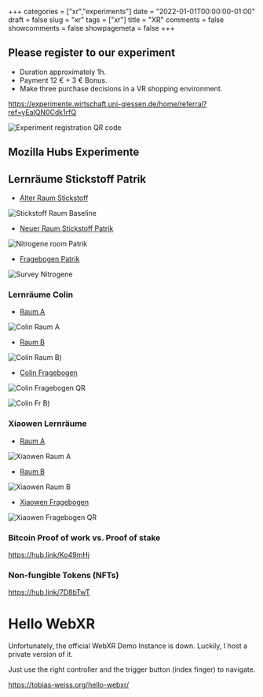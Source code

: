 +++
categories = ["xr","experiments"]
date = "2022-01-01T00:00:00-01:00"
draft = false
slug = "xr"
tags = ["xr"]
title = "XR"
comments = false
showcomments = false
showpagemeta = false
+++

## Please register to our experiment
* Duration approximately 1h.
* Payment 12 € + 3 € Bonus.
* Make three purchase decisions in a VR shopping environment.

https://experimente.wirtschaft.uni-giessen.de/home/referral?ref=yEalQN0Cdk1rfQ


![Experiment registration QR code](https://tobias-weiss.org/exp-register-qr.gif)

## Mozilla Hubs Experimente
## Lernräume Stickstoff Patrik
* [Alter Raum Stickstoff ](https://hub.link/9Myzjfg)

![Stickstoff Raum Baseline](https://tobias-weiss.org/nitrogene-room-baseline-qr.gif)

* [Neuer Raum Stickstoff Patrik](https://hub.link/oFFZDYW)

![Nitrogene room Patrik](https://tobias-weiss.org/nitrogene-room-patrik-qr.gif)

* [Fragebogen Patrik](https://experimente.wirtschaft.uni-giessen.de/survey/index.php/381119?lang=en)

![Survey Nitrogene](https://tobias-weiss.org/nitrogene-survey-qr.gif)

### Lernräume Colin
* [Raum A](https://hubs.mozilla.com/link/ehrT2Bz)

![Colin Raum A](img/colin-room-a-qr.gif)

* [Raum B](https://hubs.mozilla.com/link/yBeQVrf)

![Colin Raum B](img/colin-room-a-qr.gif))

* [Colin Fragebogen](https://experimente.wirtschaft.uni-giessen.de/survey/index.php/178354?lang=enhttps://experimente.wirtschaft.uni-giessen.de/survey/index.php/178354?lang=enhttps://experimente.wirtschaft.uni-giessen.de/survey/index.php/178354?lang=en)

![Colin Fragebogen QR](img/colin-survey-qr.gif)

![Colin Fr B](img/colin-room-a-qr.gif))

###  Xiaowen Lernräume
* [Raum A](https://hubs.mozilla.com/scenes/jYwNq9M)

![Xiaowen Raum A](img/xiaowen-room-a-qr.gif)

* [Raum B](https://hubs.mozilla.com/scenes/4DcdxGC)

![Xiaowen Raum B](img/xiaowen-room-b-qr.gif)

* [Xiaowen Fragebogen](https://experimente.wirtschaft.uni-giessen.de/survey/index.php/695713?lang=en)

![Xiaowen Fragebogen QR](img/xiaowen-survey-qr.gif)

### Bitcoin Proof of work vs. Proof of stake
https://hub.link/Ko49mHj

### Non-fungible Tokens (NFTs)
https://hub.link/7D8bTwT

# Hello WebXR
Unfortunately, the official WebXR Demo Instance is down.
Luckily, I host a private version of it.

Just use the right controller and the trigger button (index finger) to navigate.

https://tobias-weiss.org/hello-webxr/

